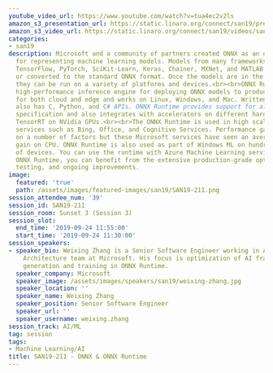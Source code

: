 ```yaml
---
youtube_video_url: https://www.youtube.com/watch?v=tua4ec2v2ls
amazon_s3_presentation_url: https://static.linaro.org/connect/san19/presentations/san19-211.pdf
amazon_s3_video_url: https://static.linaro.org/connect/san19/videos/san19-211.mp4
categories:
- san19
description: Microsoft and a community of partners created ONNX as an open standard
  for representing machine learning models. Models from many frameworks including
  TensorFlow, PyTorch, SciKit-Learn, Keras, Chainer, MXNet, and MATLAB can be exported
  or converted to the standard ONNX format. Once the models are in the ONNX format,
  they can be run on a variety of platforms and devices.<br><br>ONNX Runtime is a
  high-performance inference engine for deploying ONNX models to production. Its optimized
  for both cloud and edge and works on Linux, Windows, and Mac. Written in C++, it
  also has C, Python, and C# APIs. ONNX Runtime provides support for all of the ONNX-ML
  specification and also integrates with accelerators on different hardware such as
  TensorRT on NVidia GPUs.<br><br>The ONNX Runtime is used in high scale Microsoft
  services such as Bing, Office, and Cognitive Services. Performance gains are dependent
  on a number of factors but these Microsoft services have seen an average 2x performance
  gain on CPU. ONNX Runtime is also used as part of Windows ML on hundreds of millions
  of devices. You can use the runtime with Azure Machine Learning services. By using
  ONNX Runtime, you can benefit from the extensive production-grade optimizations,
  testing, and ongoing improvements.
image:
  featured: 'true'
  path: /assets/images/featured-images/san19/SAN19-211.png
session_attendee_num: '39'
session_id: SAN19-211
session_room: Sunset 3 (Session 3)
session_slot:
  end_time: '2019-09-24 11:55:00'
  start_time: '2019-09-24 11:30:00'
session_speakers:
- speaker_bio: Weixing Zhang is a Senior Software Engineer working in AI Framework
    Architecture team at Microsoft. His focus is optimization of AI framework, code
    generation and training in ONNX Runtime.
  speaker_company: Microsoft
  speaker_image: /assets/images/speakers/san19/weixing-zhang.jpg
  speaker_location: ''
  speaker_name: Weixing Zhang
  speaker_position: Senior Software Engineer
  speaker_url: ''
  speaker_username: weixing.zhang
session_track: AI/ML
tag: session
tags:
- Machine Learning/AI
title: SAN19-211 - ONNX & ONNX Runtime
---
```

